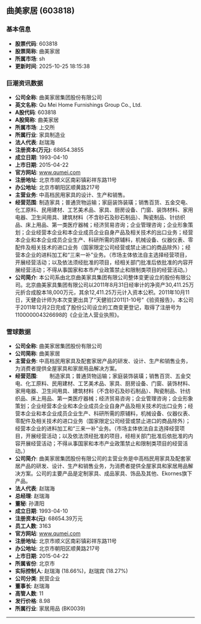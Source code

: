 ## 曲美家居 (603818)

### 基本信息

- **股票代码**: 603818
- **股票简称**: 曲美家居
- **所属市场**: sh
- **更新时间**: 2025-10-25 18:15:38

### 巨潮资讯数据

- **公司全称**: 曲美家居集团股份有限公司
- **英文名称**: Qu Mei Home Furnishings Group Co., Ltd.
- **A股代码**: 603818
- **A股简称**: 曲美家居
- **所属市场**: 上交所
- **所属行业**: 家具制造业
- **法人代表**: 赵瑞海
- **注册资本(万元)**: 68654.3855
- **成立日期**: 1993-04-10
- **上市日期**: 2015-04-22
- **官方网站**: www.qumei.com
- **注册地址**: 北京市顺义区南彩镇彩祥东路11号
- **办公地址**: 北京市朝阳区顺黄路217号
- **主营业务**: 中高档民用家具的设计、生产和销售。
- **经营范围**: 制造家具；普通货物运输；家庭装饰装璜；销售百货、五金交电、化工原料、民用建材、工艺美术品、家具、厨房设备、门窗、装饰材料、家用电器、卫生间用具、建筑材料（不含砂石及砂石制品）、陶瓷制品、针纺织品、床上用品、第一类医疗器械；经济贸易咨询；企业管理咨询；企业形象策划；企业经营本企业和本企业成员企业自身产品及相关技术的出口业务；经营本企业和本企业成员企业生产、科研所需的原辅料，机械设备、仪器仪表、零配件及相关技术的进口业务（国家限定公司经营或禁止进口的商品除外）；经营本企业的进料加工和“三来一补”业务。（市场主体依法自主选择经营项目，开展经营活动；以及依法须经批准的项目，经相关部门批准后依批准的内容开展经营活动；不得从事国家和本市产业政策禁止和限制类项目的经营活动。）
- **公司简介**: 本公司系由北京曲美家具集团有限公司整体变更设立的股份有限公司。北京曲美家具集团有限公司以2011年8月31日经审计的净资产30,411.25万元折合成股本18,000万元，其余12,411.25万元计入资本公积。2011年10月11日，天健会计师为本次变更出具了“天健验[2011]1-10号”《验资报告》，本公司于2011年12月2日完成了股份公司设立的工商变更登记，取得了注册号为110000004326698的《企业法人营业执照》。

### 雪球数据

- **公司全称**: 曲美家居集团股份有限公司
- **公司简称**: 曲美家居
- **主营业务**: 中高档民用家具及配套家居产品的研发、设计、生产和销售业务，为消费者提供全屋家具和家居用品解决方案。
- **经营范围**: 　　制造家具；普通货物运输；家庭装饰装璜；销售百货、五金交电、化工原料、民用建材、工艺美术品、家具、厨房设备、门窗、装饰材料、家用电器、卫生间用具、建筑材料（不含砂石及砂石制品）、陶瓷制品、针纺织品、床上用品、第一类医疗器械；经济贸易咨询；企业管理咨询；企业形象策划；企业经营本企业和本企业成员企业自身产品及相关技术的出口业务；经营本企业和本企业成员企业生产、科研所需的原辅料，机械设备、仪器仪表、零配件及相关技术的进口业务（国家限定公司经营或禁止进口的商品除外）；经营本企业的进料加工和“三来一补”业务。（市场主体依法自主选择经营项目，开展经营活动；以及依法须经批准的项目，经相关部门批准后依批准的内容开展经营活动；不得从事国家和本市产业政策禁止和限制类项目的经营活动。）
- **公司简介**: 曲美家居集团股份有限公司的主营业务是中高档民用家具及配套家居产品的研发、设计、生产和销售业务，为消费者提供全屋家具和家居用品解决方案。公司的主要产品是定制家具、成品家具、饰品及其他、Ekornes旗下产品。
- **法人代表**: 赵瑞海
- **总经理**: 赵瑞海
- **董秘**: 孙潇阳
- **成立日期**: 1993-04-10
- **注册资本(元)**: 68654.39万元
- **员工人数**: 3163
- **官方网站**: www.qumei.com
- **注册地址**: 北京市顺义区南彩镇彩祥东路11号
- **办公地址**: 北京市朝阳区顺黄路217号
- **上市日期**: 2015-04-22
- **所属省份**: 北京市
- **实际控制人**: 赵瑞海 (18.66%)，赵瑞宾 (18.27%)
- **公司分类**: 民营企业
- **董事长**: 赵瑞海
- **高管人数**: 11
- **发行价格**: 8.98
- **所属行业**: 家居用品 (BK0039)

---